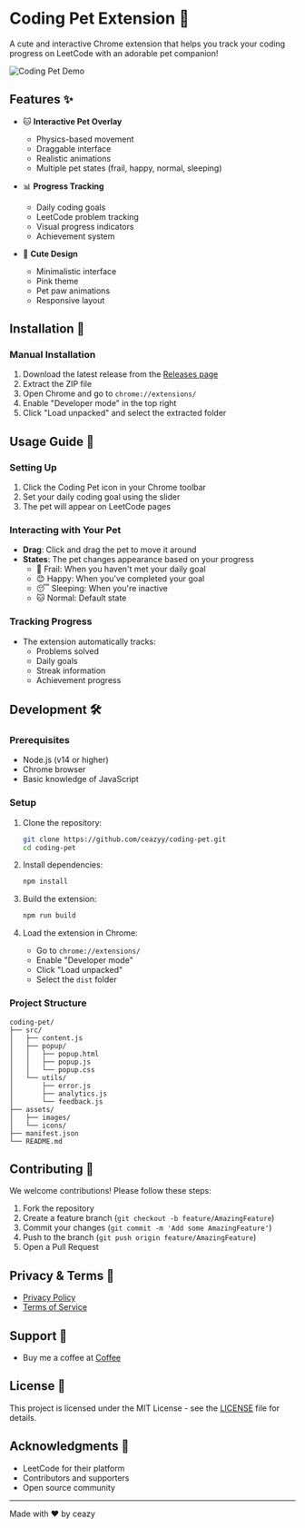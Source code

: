 # Coding Pet Extension 🐾

A cute and interactive Chrome extension that helps you track your coding progress on LeetCode with an adorable pet companion!

![Coding Pet Demo](assets/demo.gif)

## Features ✨

- 🐱 **Interactive Pet Overlay**
  - Physics-based movement
  - Draggable interface
  - Realistic animations
  - Multiple pet states (frail, happy, normal, sleeping)

- 📊 **Progress Tracking**
  - Daily coding goals
  - LeetCode problem tracking
  - Visual progress indicators
  - Achievement system

- 🎨 **Cute Design**
  - Minimalistic interface
  - Pink theme
  - Pet paw animations
  - Responsive layout

## Installation 🚀

### Manual Installation
1. Download the latest release from the [Releases page](https://github.com/yourusername/coding-pet/releases)
2. Extract the ZIP file
3. Open Chrome and go to `chrome://extensions/`
4. Enable "Developer mode" in the top right
5. Click "Load unpacked" and select the extracted folder

## Usage Guide 📖

### Setting Up
1. Click the Coding Pet icon in your Chrome toolbar
2. Set your daily coding goal using the slider
3. The pet will appear on LeetCode pages

### Interacting with Your Pet
- **Drag**: Click and drag the pet to move it around
- **States**: The pet changes appearance based on your progress
  - 🥺 Frail: When you haven't met your daily goal
  - 😊 Happy: When you've completed your goal
  - 😴 Sleeping: When you're inactive
  - 🐱 Normal: Default state

### Tracking Progress
- The extension automatically tracks:
  - Problems solved
  - Daily goals
  - Streak information
  - Achievement progress

## Development 🛠️

### Prerequisites
- Node.js (v14 or higher)
- Chrome browser
- Basic knowledge of JavaScript

### Setup
1. Clone the repository:
   ```bash
   git clone https://github.com/ceazyy/coding-pet.git
   cd coding-pet
   ```

2. Install dependencies:
   ```bash
   npm install
   ```

3. Build the extension:
   ```bash
   npm run build
   ```

4. Load the extension in Chrome:
   - Go to `chrome://extensions/`
   - Enable "Developer mode"
   - Click "Load unpacked"
   - Select the `dist` folder

### Project Structure
```
coding-pet/
├── src/
│   ├── content.js
│   ├── popup/
│   │   ├── popup.html
│   │   ├── popup.js
│   │   └── popup.css
│   └── utils/
│       ├── error.js
│       ├── analytics.js
│       └── feedback.js
├── assets/
│   ├── images/
│   └── icons/
├── manifest.json
└── README.md
```

## Contributing 🤝

We welcome contributions! Please follow these steps:

1. Fork the repository
2. Create a feature branch (`git checkout -b feature/AmazingFeature`)
3. Commit your changes (`git commit -m 'Add some AmazingFeature'`)
4. Push to the branch (`git push origin feature/AmazingFeature`)
5. Open a Pull Request

## Privacy & Terms 📜

- [Privacy Policy](privacy-policy.html)
- [Terms of Service](terms.html)

## Support 💖

- Buy me a coffee at [Coffee](https://buymeacoffee.com/ceazy)

## License 📄

This project is licensed under the MIT License - see the [LICENSE](LICENSE) file for details.

## Acknowledgments 🙏

- LeetCode for their platform
- Contributors and supporters
- Open source community

---

Made with ❤️ by ceazy
